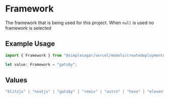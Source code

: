 # Framework

The framework that is being used for this project. When `null` is used no framework is selected

## Example Usage

```typescript
import { Framework } from "@simplesagar/vercel/models/createdeploymentop.js";

let value: Framework = "gatsby";
```

## Values

```typescript
"blitzjs" | "nextjs" | "gatsby" | "remix" | "astro" | "hexo" | "eleventy" | "docusaurus-2" | "docusaurus" | "preact" | "solidstart-1" | "solidstart" | "dojo" | "ember" | "vue" | "scully" | "ionic-angular" | "angular" | "polymer" | "svelte" | "sveltekit" | "sveltekit-1" | "ionic-react" | "create-react-app" | "gridsome" | "umijs" | "sapper" | "saber" | "stencil" | "nuxtjs" | "redwoodjs" | "hugo" | "jekyll" | "brunch" | "middleman" | "zola" | "hydrogen" | "vite" | "vitepress" | "vuepress" | "parcel" | "fasthtml" | "sanity" | "storybook"
```